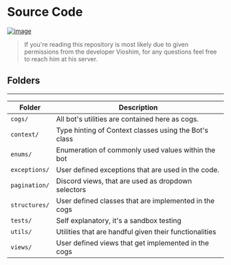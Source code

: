 # Source Code

[![image](https://img.shields.io/discord/719343092963999804?color=%237289DA&label=Parallel%20Yonder&logo=discord&logoColor=white)](https://discord.gg/CENcTvnarE)

> If you're reading this repository is most likely due to given permissions from the developer Vioshim, for any questions feel free to reach him at his server.

## Folders

---

|        Folder        |                     Description                        |
|----------------------|--------------------------------------------------------|
| `cogs/`              | All bot's utilities are contained here as cogs.        |
| `context/`           | Type hinting of Context classes using the Bot's class  |
| `enums/`             | Enumeration of commonly used values within the bot     |
| `exceptions/`        | User defined exceptions that are used in the code.     |
| `pagination/`        | Discord views, that are used as dropdown selectors     |
| `structures/`        | User defined classes that are implemented in the cogs  |
| `tests/`             | Self explanatory, it's a sandbox testing               |
| `utils/`             | Utilities that are handful given their functionalities |
| `views/`             | User defined views that get implemented in the cogs    |
